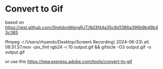 # Convert to Gif

based on https://gist.github.com/SheldonWangRJT/8d3f44a35c8d1386a396b9b49b43c385

ffmpeg -i /Users/rhyando/Desktop/Screen\ Recording\ 2024-06-23\ at\ 08.51.57.mov -pix_fmt rgb24 -r 10 output.gif && gifsicle -O3 output.gif -o output.gif

or use this https://new.express.adobe.com/tools/convert-to-gif